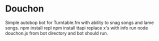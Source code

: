 Douchon
=======

Simple autobop bot for Turntable.fm with ability to snag songs and lame songs.
npm install repl
npm install ttapi
replace x's with info
run node douchon.js from bot directory and bot should run.
